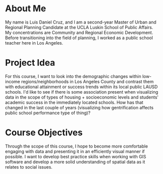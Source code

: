 # About Me 

My name is Luis Daniel Cruz, and I am a second-year Master of Urban and Regional Planning Candidate at the UCLA Luskin School of Public Affairs. My concentrations are Community and Regional Economic Development. Before transitioning into the field of planning, I worked as a public school teacher here in Los Angeles. 


# Project Idea
For this course, I want to look into the demographic changes within low-income regions/neighborhoods in Los Angeles County and contrast them with educational attainment or success trends within its local public LAUSD schools. I'd like to see if there is some association present when visualizing data in the scope of types of housing + socioeconomic levels and students' academic success in the immediately located schools. How has that changed in the last couple of years (visualizing how gentrification affects public school performance type of thing)? 


# Course Objectives
Through the scope of this course, I hope to become more comfortable engaging with data and presenting it in an efficiently visual manner if possible. I want to develop best practice skills when working with GIS software and develop a more solid understanding of spatial data as it relates to social issues.
